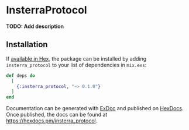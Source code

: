 # InsterraProtocol

**TODO: Add description**

## Installation

If [available in Hex](https://hex.pm/docs/publish), the package can be installed
by adding `insterra_protocol` to your list of dependencies in `mix.exs`:

```elixir
def deps do
  [
    {:insterra_protocol, "~> 0.1.0"}
  ]
end
```

Documentation can be generated with [ExDoc](https://github.com/elixir-lang/ex_doc)
and published on [HexDocs](https://hexdocs.pm). Once published, the docs can
be found at <https://hexdocs.pm/insterra_protocol>.

